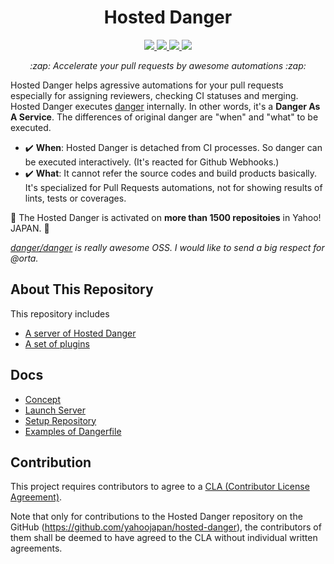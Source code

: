 <h1 align="center">Hosted Danger</h1>

<p align="center">
  <a href="https://circleci.com/gh/yahoojapan/hosted-danger">
    <img src="https://img.shields.io/circleci/project/github/yahoojapan/hosted-danger.svg?style=flat-square"/>
  </a>

  <a href="https://github.com/yahoojapan/hosted-danger/issues">
    <img src="https://img.shields.io/github/issues/yahoojapan/hosted-danger.svg?style=flat-square"/>
  </a>

  <a href="https://github.com/yahoojapan/hosted-danger/pulls">
    <img src="https://img.shields.io/github/issues-pr/yahoojapan/hosted-danger.svg?style=flat-square"/>
  </a>
  
  <a href="https://github.com/yahoojapan/hosted-danger/blob/master/LICENSE">
    <img src="https://img.shields.io/github/license/yahoojapan/hosted-danger.svg?style=flat-square"/>
  </a>
</p>

<p align="center">
  <i>:zap: Accelerate your pull requests by awesome automations :zap:</i>
</p>

Hosted Danger helps agressive automations for your pull requests especially for assigning reviewers, checking CI statuses and merging.
Hosted Danger executes [danger](https://github.com/danger/danger) internally. In other words, it's a **Danger As A Service**. The differences of original danger are "when" and "what" to be executed.

- :heavy_check_mark: **When**: Hosted Danger is detached from CI processes. So danger can be executed interactively. (It's reacted for Github Webhooks.)
- :heavy_check_mark: **What**: It cannot refer the source codes and build products basically. It's specialized for Pull Requests automations, not for showing results of lints, tests or coverages.

:rocket: The Hosted Danger is activated on **more than 1500 repositoies** in Yahoo! JAPAN. :rocket:

<i>[danger/danger](https://github.com/danger/danger) is really awesome OSS. I would like to send a big respect for @orta.</i>

## About This Repository
This repository includes
- [A server of Hosted Danger](/src)
- [A set of plugins](/plugins)

## Docs
- [Concept](/docs/concept.md)
- [Launch Server](/docs/launch_server.md)
- [Setup Repository](/docs/setup_repository.md)
- [Examples of Dangerfile](/docs/example_of_dangerfile.md)

## Contribution

This project requires contributors to agree to a [CLA (Contributor License Agreement)](https://gist.github.com/ydnjp/3095832f100d5c3d2592).

Note that only for contributions to the Hosted Danger repository on the GitHub (https://github.com/yahoojapan/hosted-danger), the contributors of them shall be deemed to have agreed to the CLA without individual written agreements.
